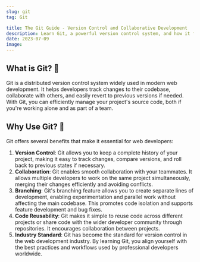 ```yaml
---
slug: git
tag: Git

title: The Git Guide - Version Control and Collaborative Development
description: Learn Git, a powerful version control system, and how it facilitates collaborative development. Discover how it improves your workflow and team code collaboration.
date: 2023-07-09
image:
---
```


## What is Git? 🌱

Git is a distributed version control system widely used in modern web development. It helps developers track changes to their codebase, collaborate with others, and easily revert to previous versions if needed. With Git, you can efficiently manage your project's source code, both if you're working alone and as part of a team.

## Why Use Git? 🤔

Git offers several benefits that make it essential for web developers:

1. **Version Control**: Git allows you to keep a complete history of your project, making it easy to track changes, compare versions, and roll back to previous states if necessary.
2. **Collaboration**: Git enables smooth collaboration with your teammates. It allows multiple developers to work on the same project simultaneously, merging their changes efficiently and avoiding conflicts.
3. **Branching**: Git's branching feature allows you to create separate lines of development, enabling experimentation and parallel work without affecting the main codebase. This promotes code isolation and supports feature development and bug fixes.
4. **Code Reusability**: Git makes it simple to reuse code across different projects or share code with the wider developer community through repositories. It encourages collaboration between projects.
5. **Industry Standard**: Git has become the standard for version control in the web development industry. By learning Git, you align yourself with the best practices and workflows used by professional developers worldwide.